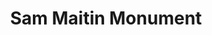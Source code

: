 ---
pid: ls79
title: Sam Maitin Monument
location_transcription: Moore College
coordinates: "[-75.1742023, 39.9569015]"
zipcode: '19118'
gen_neighborhood: Northwest Philadelphia
neighborhood: Chestnut Hill
outside_phl: 
age: '13'
age_range: 13-19
instagram: 
image_file_name: ls_79.jpg
proposal_transcription: A seasonal garden with a statue by Sam Maitin in it.
topic: 
topic_summary: '0'
type: Garden,Sculpture Statue
keywords_other: Sam Maitin, artist
credit: 
image_labels: 
twitter: 
facebook: 
permalink: "/monuments/ls79/"
layout: item-page
---